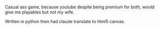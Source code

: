 Casual ass game, because youtube despite being premium for both, would give me playables but not my wife. 

Written in python then had claude translate to html5 canvas.
